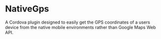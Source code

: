 # NativeGps

A Cordova plugin designed to easily get the GPS coordinates of a users device from the native mobile environments rather than Google Maps Web API.